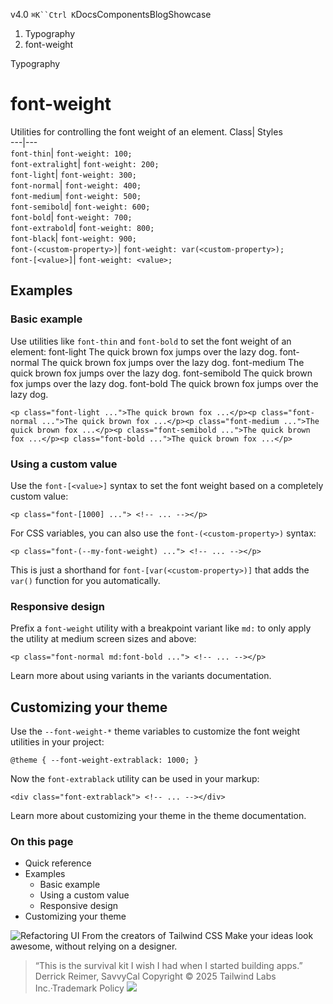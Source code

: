 v4.0
`⌘K``Ctrl K`DocsComponentsBlogShowcase
  1. Typography
  2. font-weight


Typography
# font-weight
Utilities for controlling the font weight of an element.
Class| Styles  
---|---  
`font-thin`| `font-weight: 100;`  
`font-extralight`| `font-weight: 200;`  
`font-light`| `font-weight: 300;`  
`font-normal`| `font-weight: 400;`  
`font-medium`| `font-weight: 500;`  
`font-semibold`| `font-weight: 600;`  
`font-bold`| `font-weight: 700;`  
`font-extrabold`| `font-weight: 800;`  
`font-black`| `font-weight: 900;`  
`font-(<custom-property>)`| `font-weight: var(<custom-property>);`  
`font-[<value>]`| `font-weight: <value>;`  
## Examples
### Basic example
Use utilities like `font-thin` and `font-bold` to set the font weight of an element:
font-light
The quick brown fox jumps over the lazy dog.
font-normal
The quick brown fox jumps over the lazy dog.
font-medium
The quick brown fox jumps over the lazy dog.
font-semibold
The quick brown fox jumps over the lazy dog.
font-bold
The quick brown fox jumps over the lazy dog.
```
<p class="font-light ...">The quick brown fox ...</p><p class="font-normal ...">The quick brown fox ...</p><p class="font-medium ...">The quick brown fox ...</p><p class="font-semibold ...">The quick brown fox ...</p><p class="font-bold ...">The quick brown fox ...</p>
```

### Using a custom value
Use the `font-[<value>]` syntax to set the font weight based on a completely custom value:
```
<p class="font-[1000] ..."> <!-- ... --></p>
```

For CSS variables, you can also use the `font-(<custom-property>)` syntax:
```
<p class="font-(--my-font-weight) ..."> <!-- ... --></p>
```

This is just a shorthand for `font-[var(<custom-property>)]` that adds the `var()` function for you automatically.
### Responsive design
Prefix a `font-weight` utility with a breakpoint variant like `md:` to only apply the utility at medium screen sizes and above:
```
<p class="font-normal md:font-bold ..."> <!-- ... --></p>
```

Learn more about using variants in the variants documentation.
## Customizing your theme
Use the `--font-weight-*` theme variables to customize the font weight utilities in your project:
```
@theme { --font-weight-extrablack: 1000; }
```

Now the `font-extrablack` utility can be used in your markup:
```
<div class="font-extrablack"> <!-- ... --></div>
```

Learn more about customizing your theme in the theme documentation.
### On this page
  * Quick reference
  * Examples
    * Basic example
    * Using a custom value
    * Responsive design
  * Customizing your theme


![Refactoring UI](https://tailwindcss.com/_next/image?url=%2F_next%2Fstatic%2Fmedia%2Fbook-promo.27d91093.png&w=256&q=75)
From the creators of Tailwind CSS
Make your ideas look awesome, without relying on a designer.
> “This is the survival kit I wish I had when I started building apps.”
> Derrick Reimer, SavvyCal
Copyright © 2025 Tailwind Labs Inc.·Trademark Policy
![](https://cdn.usefathom.com/?h=https%3A%2F%2Ftailwindcss.com&p=%2Fdocs%2Ffont-weight&r=&sid=PMFMDJGK&qs=%7B%7D&cid=56149756)
